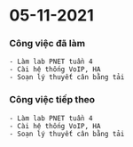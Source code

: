 # 05-11-2021

### Công việc đã làm

```
- Làm lab PNET tuần 4
- Cài hệ thống VoIP, HA
- Soạn lý thuyết cân bằng tải
```

### Công việc tiếp theo

```
- Làm lab PNET tuần 4
- Cài hệ thống VoIP, HA
- Soạn lý thuyết cân bằng tải
```
